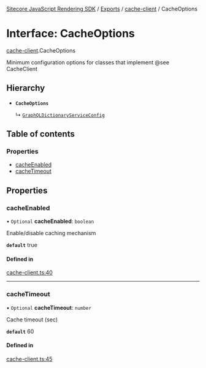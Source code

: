 [Sitecore JavaScript Rendering SDK](../README.md) / [Exports](../modules.md) / [cache-client](../modules/cache_client.md) / CacheOptions

# Interface: CacheOptions

[cache-client](../modules/cache_client.md).CacheOptions

Minimum configuration options for classes that implement @see CacheClient

## Hierarchy

- **`CacheOptions`**

  ↳ [`GraphQLDictionaryServiceConfig`](i18n_graphql_dictionary_service.GraphQLDictionaryServiceConfig.md)

## Table of contents

### Properties

- [cacheEnabled](cache_client.CacheOptions.md#cacheenabled)
- [cacheTimeout](cache_client.CacheOptions.md#cachetimeout)

## Properties

### cacheEnabled

• `Optional` **cacheEnabled**: `boolean`

Enable/disable caching mechanism

**`default`** true

#### Defined in

[cache-client.ts:40](https://github.com/Sitecore/jss/blob/8c00be96/packages/sitecore-jss/src/cache-client.ts#L40)

___

### cacheTimeout

• `Optional` **cacheTimeout**: `number`

Cache timeout (sec)

**`default`** 60

#### Defined in

[cache-client.ts:45](https://github.com/Sitecore/jss/blob/8c00be96/packages/sitecore-jss/src/cache-client.ts#L45)
